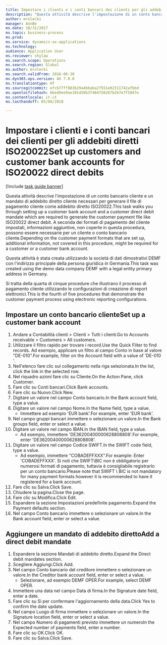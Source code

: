 ```yaml
--- 
title: Impostare i clienti e i conti bancari dei clienti per gli addebiti diretti ISO20022
description: "Questa attività descrive l'impostazione di un conto bancario cliente e un mandato di addebito diretto cliente necessari per generare il file di pagamento cliente come addebito diretto ISO20022."
author: mrolecki
manager: AnnBe
ms.date: 10/31/2017
ms.topic: business-process
ms.prod: 
ms.service: dynamics-ax-applications
ms.technology: 
audience: Application User
ms.reviewer: shylaw
ms.search.scope: Operations
ms.search.region: Global
ms.author: mrolecki
ms.search.validFrom: 2016-06-30
ms.dyn365.ops.version: AX 7.0.0
ms.translationtype: HT
ms.sourcegitcommit: efcb77ff883b29a4bbaba27551e02311742afbbd
ms.openlocfilehash: 6bed9ee9ae101450b3f484750287b2b7e7f5847e
ms.contentlocale: it-it
ms.lasthandoff: 05/08/2018

---
```

# <a name="set-up-customers-and-customer-bank-accounts-for-iso20022-direct-debits"></a><span data-ttu-id="b7ec1-103">Impostare i clienti e i conti bancari dei clienti per gli addebiti diretti ISO20022</span><span class="sxs-lookup"><span data-stu-id="b7ec1-103">Set up customers and customer bank accounts for ISO20022 direct debits</span></span>

[!include [task guide banner](../../includes/task-guide-banner.md)]

<span data-ttu-id="b7ec1-104">Questa attività descrive l'impostazione di un conto bancario cliente e un mandato di addebito diretto cliente necessari per generare il file di pagamento cliente come addebito diretto ISO20022.</span><span class="sxs-lookup"><span data-stu-id="b7ec1-104">This task walks you through setting up a customer bank account and a customer direct debit mandate which are required to generate the customer payment file like ISO20022 direct debit.</span></span> <span data-ttu-id="b7ec1-105">A seconda dei formati di pagamento del cliente impostati, informazioni aggiuntive, non coperte in questa procedura, possono essere necessarie per un cliente o conto bancario cliente.</span><span class="sxs-lookup"><span data-stu-id="b7ec1-105">Depending on the customer payment formats that are set up, additional information, not covered in this procedure, might be required for a customer or a customer bank account.</span></span> 

<span data-ttu-id="b7ec1-106">Questa attività è stata creata utilizzando la società di dati dimostrativi DEMF con l'indirizzo principale della persona giuridica in Germania.</span><span class="sxs-lookup"><span data-stu-id="b7ec1-106">This task was created using the demo data company DEMF with a legal entity primary address in Germany.</span></span>



<span data-ttu-id="b7ec1-107">Si tratta della quarta di cinque procedure che illustrano il processo di pagamento cliente utilizzando le configurazioni di creazione di report elettronici.</span><span class="sxs-lookup"><span data-stu-id="b7ec1-107">This is the fourth of five procedures that demonstrate the customer payment process using electronic reporting configurations.</span></span>


## <a name="set-up-a-customer-bank-account"></a><span data-ttu-id="b7ec1-108">Impostare un conto bancario cliente</span><span class="sxs-lookup"><span data-stu-id="b7ec1-108">Set up a customer bank account</span></span>
1. <span data-ttu-id="b7ec1-109">Andare a Contabilità clienti > Clienti > Tutti i clienti.</span><span class="sxs-lookup"><span data-stu-id="b7ec1-109">Go to Accounts receivable > Customers > All customers.</span></span>
2. <span data-ttu-id="b7ec1-110">Utilizzare il filtro rapido per trovare i record.</span><span class="sxs-lookup"><span data-stu-id="b7ec1-110">Use the Quick Filter to find records.</span></span> <span data-ttu-id="b7ec1-111">Ad esempio, applicare un filtro al campo Conto in base al valore "DE-010".</span><span class="sxs-lookup"><span data-stu-id="b7ec1-111">For example, filter on the Account field with a value of 'DE-010 '.</span></span>
3. <span data-ttu-id="b7ec1-112">Nell'elenco fare clic sul collegamento nella riga selezionata.</span><span class="sxs-lookup"><span data-stu-id="b7ec1-112">In the list, click the link in the selected row.</span></span>
4. <span data-ttu-id="b7ec1-113">Nel riquadro azioni fare clic su Cliente.</span><span class="sxs-lookup"><span data-stu-id="b7ec1-113">On the Action Pane, click Customer.</span></span>
5. <span data-ttu-id="b7ec1-114">Fare clic su Conti bancari.</span><span class="sxs-lookup"><span data-stu-id="b7ec1-114">Click Bank accounts.</span></span>
6. <span data-ttu-id="b7ec1-115">Fare clic su Nuovo.</span><span class="sxs-lookup"><span data-stu-id="b7ec1-115">Click New.</span></span>
7. <span data-ttu-id="b7ec1-116">Digitare un valore nel campo Conto bancario.</span><span class="sxs-lookup"><span data-stu-id="b7ec1-116">In the Bank account field, type a value.</span></span>
8. <span data-ttu-id="b7ec1-117">Digitare un valore nel campo Nome.</span><span class="sxs-lookup"><span data-stu-id="b7ec1-117">In the Name field, type a value.</span></span>
    * <span data-ttu-id="b7ec1-118">Immettere ad esempio 'EUR bank'.</span><span class="sxs-lookup"><span data-stu-id="b7ec1-118">For example, enter 'EUR bank'.</span></span>  
9. <span data-ttu-id="b7ec1-119">Nel campo gruppi bancari immettere o selezionare un valore.</span><span class="sxs-lookup"><span data-stu-id="b7ec1-119">In the Bank groups field, enter or select a value.</span></span>
10. <span data-ttu-id="b7ec1-120">Digitare un valore nel campo IBAN.</span><span class="sxs-lookup"><span data-stu-id="b7ec1-120">In the IBAN field, type a value.</span></span>
    * <span data-ttu-id="b7ec1-121">Ad esempio, immettere 'DE36200400000628808808'.</span><span class="sxs-lookup"><span data-stu-id="b7ec1-121">For example, enter 'DE36200400000628808808'.</span></span>  
11. <span data-ttu-id="b7ec1-122">Digitare un valore nel campo Codice SWIFT.</span><span class="sxs-lookup"><span data-stu-id="b7ec1-122">In the SWIFT code field, type a value.</span></span>
    * <span data-ttu-id="b7ec1-123">Ad esempio, immettere "COBADEFFXXX".</span><span class="sxs-lookup"><span data-stu-id="b7ec1-123">For example: Enter 'COBADEFFXXX'.</span></span>  <span data-ttu-id="b7ec1-124">Si noti che SWIFT\BIC non è obbligatorio per numerosi formati di pagamento, tuttavia è consigliabile registrarlo per un conto bancario.</span><span class="sxs-lookup"><span data-stu-id="b7ec1-124">Please note that SWIFT \ BIC is not mandatory for many payment formats however it is recommended to have it registered for a bank account.</span></span>  
12. <span data-ttu-id="b7ec1-125">Fare clic su Salva.</span><span class="sxs-lookup"><span data-stu-id="b7ec1-125">Click Save.</span></span>
13. <span data-ttu-id="b7ec1-126">Chiudere la pagina.</span><span class="sxs-lookup"><span data-stu-id="b7ec1-126">Close the page.</span></span>
14. <span data-ttu-id="b7ec1-127">Fare clic su Modifica.</span><span class="sxs-lookup"><span data-stu-id="b7ec1-127">Click Edit.</span></span>
15. <span data-ttu-id="b7ec1-128">Espandere la sezione Impostazioni predefinite pagamento.</span><span class="sxs-lookup"><span data-stu-id="b7ec1-128">Expand the Payment defaults section.</span></span>
16. <span data-ttu-id="b7ec1-129">Nel campo Conto bancario immettere o selezionare un valore.</span><span class="sxs-lookup"><span data-stu-id="b7ec1-129">In the Bank account field, enter or select a value.</span></span>

## <a name="add-a-direct-debit-mandate"></a><span data-ttu-id="b7ec1-130">Aggiungere un mandato di addebito diretto</span><span class="sxs-lookup"><span data-stu-id="b7ec1-130">Add a direct debit mandate</span></span>
1. <span data-ttu-id="b7ec1-131">Espandere la sezione Mandati di addebito diretto.</span><span class="sxs-lookup"><span data-stu-id="b7ec1-131">Expand the Direct debit mandates section.</span></span>
2. <span data-ttu-id="b7ec1-132">Scegliere Aggiungi.</span><span class="sxs-lookup"><span data-stu-id="b7ec1-132">Click Add.</span></span>
3. <span data-ttu-id="b7ec1-133">Nel campo Conto bancario del creditore immettere o selezionare un valore.</span><span class="sxs-lookup"><span data-stu-id="b7ec1-133">In the Creditor bank account field, enter or select a value.</span></span>
    * <span data-ttu-id="b7ec1-134">Selezionare, ad esempio DEMF OPER.</span><span class="sxs-lookup"><span data-stu-id="b7ec1-134">For example, select DEMF OPER.</span></span>  
4. <span data-ttu-id="b7ec1-135">Immettere una data nel campo Data di firma.</span><span class="sxs-lookup"><span data-stu-id="b7ec1-135">In the Signature date field, enter a date.</span></span>
5. <span data-ttu-id="b7ec1-136">Fare clic su Sì per confermare l'aggiornamento della data.</span><span class="sxs-lookup"><span data-stu-id="b7ec1-136">Click Yes to confirm the date update.</span></span>
6. <span data-ttu-id="b7ec1-137">Nel campo Luogo di firma immettere o selezionare un valore.</span><span class="sxs-lookup"><span data-stu-id="b7ec1-137">In the Signature location field, enter or select a value.</span></span>
7. <span data-ttu-id="b7ec1-138">Nel campo Numero di pagamenti previsto immettere un numero</span><span class="sxs-lookup"><span data-stu-id="b7ec1-138">In the Expected number of payments field, enter a number.</span></span>
8. <span data-ttu-id="b7ec1-139">Fare clic su OK.</span><span class="sxs-lookup"><span data-stu-id="b7ec1-139">Click OK.</span></span>
9. <span data-ttu-id="b7ec1-140">Fare clic su Salva.</span><span class="sxs-lookup"><span data-stu-id="b7ec1-140">Click Save.</span></span>


